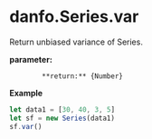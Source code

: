 # danfo.Series.var



Return unbiased variance of Series.



 **parameter:** 

            **return:** {Number}

**Example**

```javascript
let data1 = [30, 40, 3, 5]
let sf = new Series(data1)
sf.var()
```


